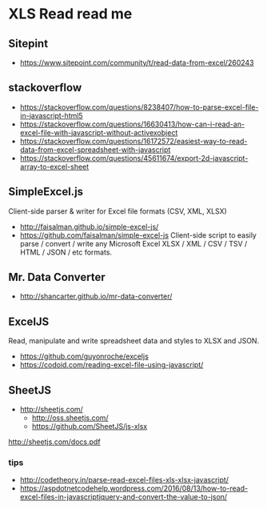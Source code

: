 

# XLS Read read me


## Sitepint

* <https://www.sitepoint.com/community/t/read-data-from-excel/260243>

## stackoverflow
* <https://stackoverflow.com/questions/8238407/how-to-parse-excel-file-in-javascript-html5>
* <https://stackoverflow.com/questions/16630413/how-can-i-read-an-excel-file-with-javascript-without-activexobject>
* <https://stackoverflow.com/questions/16172572/easiest-way-to-read-data-from-excel-spreadsheet-with-javascript>
* <https://stackoverflow.com/questions/45611674/export-2d-javascript-array-to-excel-sheet>


## SimpleExcel.js
Client-side parser & writer for Excel file formats (CSV, XML, XLSX)

* <http://faisalman.github.io/simple-excel-js/>
* <https://github.com/faisalman/simple-excel-js>
Client-side script to easily parse / convert / write any Microsoft Excel XLSX / XML / CSV / TSV / HTML / JSON / etc formats.

## Mr. Data Converter
* <http://shancarter.github.io/mr-data-converter/>


## ExcelJS
Read, manipulate and write spreadsheet data and styles to XLSX and JSON.

* <https://github.com/guyonroche/exceljs>
* <https://codoid.com/reading-excel-file-using-javascript/>



## SheetJS

* <http://sheetjs.com/>
	* <http://oss.sheetjs.com/>
	* <https://github.com/SheetJS/js-xlsx>

http://sheetjs.com/docs.pdf


### tips

* <http://codetheory.in/parse-read-excel-files-xls-xlsx-javascript/>
* <https://aspdotnetcodehelp.wordpress.com/2016/08/13/how-to-read-excel-files-in-javascriptjquery-and-convert-the-value-to-json/>

